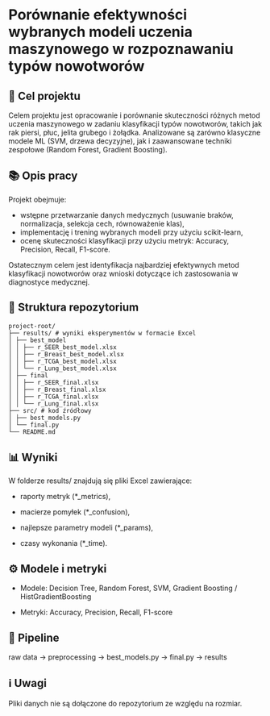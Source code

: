 # Porównanie efektywności wybranych modeli uczenia maszynowego w rozpoznawaniu typów nowotworów

## 🎯 Cel projektu
Celem projektu jest opracowanie i porównanie skuteczności różnych metod uczenia maszynowego w zadaniu klasyfikacji typów nowotworów, takich jak rak piersi, płuc, jelita grubego i żołądka. Analizowane są zarówno klasyczne modele ML (SVM, drzewa decyzyjne), jak i zaawansowane techniki zespołowe (Random Forest, Gradient Boosting).

## 📚 Opis pracy
Projekt obejmuje:
- wstępne przetwarzanie danych medycznych (usuwanie braków, normalizacja, selekcja cech, równoważenie klas),
- implementację i trening wybranych modeli przy użyciu scikit-learn,
- ocenę skuteczności klasyfikacji przy użyciu metryk: Accuracy, Precision, Recall, F1-score.

Ostatecznym celem jest identyfikacja najbardziej efektywnych metod klasyfikacji nowotworów oraz wnioski dotyczące ich zastosowania w diagnostyce medycznej.

## 📂 Struktura repozytorium
```text
project-root/
├── results/ # wyniki eksperymentów w formacie Excel
│ ├── best_model
│ │ ├── r_SEER_best_model.xlsx
│ │ ├── r_Breast_best_model.xlsx
│ │ ├── r_TCGA_best_model.xlsx
│ │ └── r_Lung_best_model.xlsx
│ ├── final
│ │ ├── r_SEER_final.xlsx
│ │ ├── r_Breast_final.xlsx
│ │ ├── r_TCGA_final.xlsx
│ │ └── r_Lung_final.xlsx
├── src/ # kod źródłowy
│ ├── best_models.py
│ └── final.py
└── README.md
```

## 📊 Wyniki

W folderze results/ znajdują się pliki Excel zawierające:

- raporty metryk (*_metrics),

- macierze pomyłek (*_confusion),

- najlepsze parametry modeli (*_params),

- czasy wykonania (*_time).


## ⚙️ Modele i metryki

- Modele: Decision Tree, Random Forest, SVM, Gradient Boosting / HistGradientBoosting

- Metryki: Accuracy, Precision, Recall, F1-score


## 🔗 Pipeline

raw data → preprocessing → best_models.py → final.py → results


## ℹ️ Uwagi

Pliki danych nie są dołączone do repozytorium ze względu na rozmiar.

